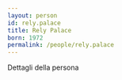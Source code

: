 ```yaml
---
layout: person
id: rely.palace
title: Rely Palace
born: 1972
permalink: /people/rely.palace
---
```


Dettagli della persona 